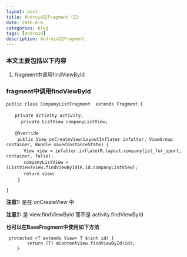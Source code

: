 ```yaml
---
layout: post
title: Android之Fragment（三）
date: 2016-6-6
categories: blog
tags: [android]
description: Android之Fragment
---
```



### 本文主要包括以下内容  

1. fragment中调用findViewById 

### fragment中调用findViewById       


```
public class CompanyListFragment  extends Fragment {
 
　　private Activity activity;
 　   private ListView companyListView;
 
　　@Override
 　　public View onCreateView(LayoutInflater infalter, ViewGroup container, Bundle savedInstanceState) {
　　　　View view = infalter.inflate(R.layout.companylist_for_sport, container, false);
　　　　companyListView = (ListView)view.findViewById(R.id.companyListView);
　　　　return view;
 　　}
 
}
```

 
**注意1:**  是在 onCreateView 中
 
**注意2:**  是 view.findViewById 而不是 activity.findViewById          


**也可以在BaseFragment中使用如下方法** 

```
 protected <T extends View> T $(int id) {
        return (T) mContentView.findViewById(id);
    }
```



